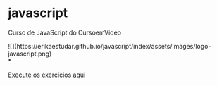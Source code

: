 # javascript
 Curso de JavaScript do CursoemVideo
<div align="left"> 
    ![](https://erikaestudar.github.io/javascript/index/assets/images/logo-javascript.png)
</div>
 * <p><a href="https://erikaestudar.github.io/javascript/index/index.html">Execute os exercícios aqui</a></p>
